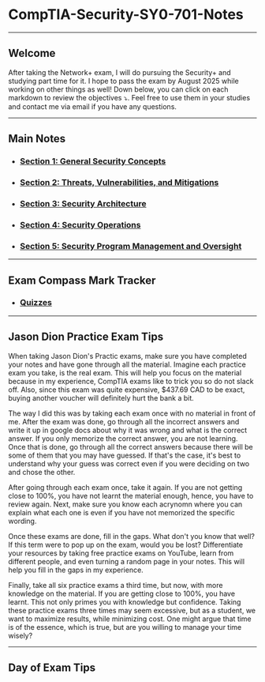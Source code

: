# CompTIA-Security-SY0-701-Notes
<hr>

## Welcome
<p>
  After taking the Network+ exam, I will do pursuing the Security+ and studying part time for it. I hope to pass the exam by August 2025 while working on other things as well! Down below, you can click on each markdown to review the objectives ⤵. Feel free to use them in your studies and contact me via email if you have any questions. 
</p>

<hr> 

## Main Notes 
- <h3> <a href="Markdown/Section_1.md"> Section 1: General Security Concepts </a> </h3>
- <h3> <a href="Markdown/Section_2.md"> Section 2: Threats, Vulnerabilities, and Mitigations </a> </h3>
- <h3> <a href="Markdown/Section_3.md"> Section 3: Security Architecture </a> </h3>
- <h3> <a href="Markdown/Section_4.md"> Section 4: Security Operations </a> </h3>
- <h3> <a href="Markdown/Section_5.md"> Section 5: Security Program Management and Oversight </a> </h3>

<hr>

## Exam Compass Mark Tracker
- <h3> <a href="Markdown/Section_6.md"> Quizzes </a> </h3>

<hr>

## Jason Dion Practice Exam Tips 

<p> 
    When taking Jason Dion's Practic exams, make sure you have completed your notes and have gone through all the material. Imagine each practice exam you take, is the real exam. This will help you focus on the material because in my experience, CompTIA exams like to trick you so do not slack off. Also, since this exam was quite expensive, $437.69 CAD to be exact, buying another voucher will definitely hurt the bank a bit. 
</p>
<p>
    The way I did this was by taking each exam once with no material in front of me. After the exam was done, go through all the incorrect answers and write it up in google docs about why it was wrong and what is the correct answer. If you only memorize the correct answer, you are not learning. Once that is done, go through all the correct answers because there will be some of them that you may have guessed. If that's the case, it's best to understand why your guess was correct even if you were deciding on two and chose the other. 
</p>
<p>
    After going through each exam once, take it again. If you are not getting close to 100%, you have not learnt the material enough, hence, you have to review again. Next, make sure you know each acrynomn where you can explain what each one is even if you have not memorized the specific wording.   
</p>

<p>
    Once these exams are done, fill in the gaps. What don't you know that well? If this term were to pop up on the exam, would you be lost? Differentiate your resources by taking free practice exams on YouTube, learn from different people, and even turning a random page in your notes. This will help you fill in the gaps in my experience. 
</p>
<p>
    Finally, take all six practice exams a third time, but now, with more knowledge on the material. If you are getting close to 100%, you have learnt. This not only primes you with knowledge but confidence. Taking these practice exams three times may seem excessive, but as a student, we want to maximize results, while minimizing cost. One might argue that time is of the essence, which is true, but are you willing to manage your time wisely? 
</p>

<hr>

## Day of Exam Tips